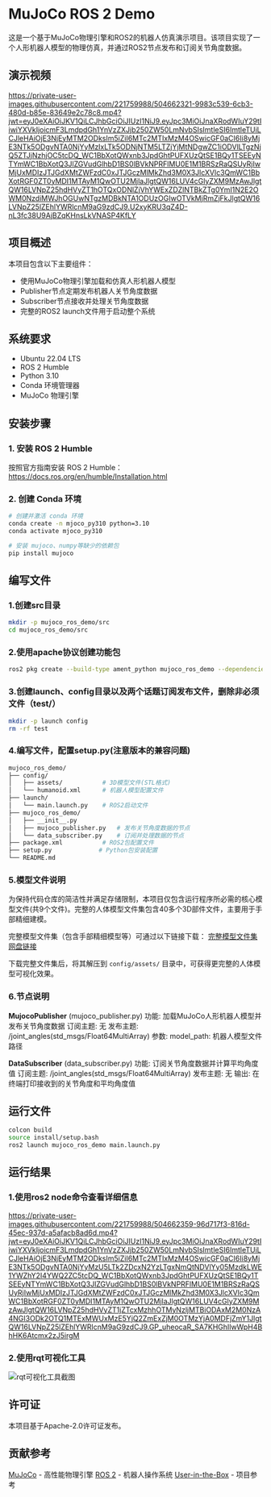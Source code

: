 # MuJoCo ROS 2 Demo

这是一个基于MuJoCo物理引擎和ROS2的机器人仿真演示项目。该项目实现了一个人形机器人模型的物理仿真，并通过ROS2节点发布和订阅关节角度数据。

## 演示视频

https://private-user-images.githubusercontent.com/221759988/504662321-9983c539-6cb3-480d-b85e-83649e2c78c8.mp4?jwt=eyJ0eXAiOiJKV1QiLCJhbGciOiJIUzI1NiJ9.eyJpc3MiOiJnaXRodWIuY29tIiwiYXVkIjoicmF3LmdpdGh1YnVzZXJjb250ZW50LmNvbSIsImtleSI6ImtleTUiLCJleHAiOjE3NjEyMTM2ODksIm5iZiI6MTc2MTIxMzM4OSwicGF0aCI6Ii8yMjE3NTk5ODgvNTA0NjYyMzIxLTk5ODNjNTM5LTZjYjMtNDgwZC1iODVlLTgzNjQ5ZTJjNzhjOC5tcDQ_WC1BbXotQWxnb3JpdGhtPUFXUzQtSE1BQy1TSEEyNTYmWC1BbXotQ3JlZGVudGlhbD1BS0lBVkNPRFlMU0E1M1BRSzRaQSUyRjIwMjUxMDIzJTJGdXMtZWFzdC0xJTJGczMlMkZhd3M0X3JlcXVlc3QmWC1BbXotRGF0ZT0yMDI1MTAyM1QwOTU2MjlaJlgtQW16LUV4cGlyZXM9MzAwJlgtQW16LVNpZ25hdHVyZT1hOTQxODNlZjVhYWExZDZlNTBkZTg0YmI1N2E2OWM0NzdiMWJhOGUwNTgzMDBkNTA1ODUzOGIwOTVkMjRmZjFkJlgtQW16LVNpZ25lZEhlYWRlcnM9aG9zdCJ9.U2xyKRU3qZ4D-nL3fc38U9AjBZqKHnsLkVNASP4KfLY

## 项目概述

本项目包含以下主要组件：
- 使用MuJoCo物理引擎加载和仿真人形机器人模型
- Publisher节点定期发布机器人关节角度数据
- Subscriber节点接收并处理关节角度数据
- 完整的ROS2 launch文件用于启动整个系统

## 系统要求

- Ubuntu 22.04 LTS
- ROS 2 Humble
- Python 3.10
- Conda 环境管理器
- MuJoCo 物理引擎

## 安装步骤

### 1. 安装 ROS 2 Humble

按照官方指南安装 ROS 2 Humble：
https://docs.ros.org/en/humble/Installation.html

### 2. 创建 Conda 环境

```bash
# 创建并激活 conda 环境
conda create -n mjoco_py310 python=3.10
conda activate mjoco_py310

# 安装 mujoco、numpy等缺少的依赖包
pip install mujoco
```
## 编写文件

### 1.创建src目录
```bash
mkdir -p mujoco_ros_demo/src
cd mujoco_ros_demo/src
```

### 2.使用apache协议创建功能包
```bash
ros2 pkg create --build-type ament_python mujoco_ros_demo --dependencies std_msgs 
```

### 3.创建launch、config目录以及两个话题订阅发布文件，删除非必须文件（test/）
```bash
mkdir -p launch config
rm -rf test
```

### 4.编写文件，配置setup.py(注意版本的兼容问题)
```bash
mujoco_ros_demo/
├── config/
│   ├── assets/           # 3D模型文件(STL格式)
│   └── humanoid.xml      # 机器人模型配置文件
├── launch/
│   └── main.launch.py    # ROS2启动文件
├── mujoco_ros_demo/
│   ├── __init__.py
│   ├── mujoco_publisher.py   # 发布关节角度数据的节点
│   └── data_subscriber.py    # 订阅并处理数据的节点
├── package.xml           # ROS2包配置文件
├── setup.py             # Python包安装配置
└── README.md
```

### 5.模型文件说明
为保持代码仓库的简洁性并满足存储限制，本项目仅包含运行程序所必需的核心模型文件(共9个文件)。完整的人体模型文件集包含40多个3D部件文件，主要用于手部精细建模。

完整模型文件集（包含手部精细模型等）可通过以下链接下载：
[完整模型文件集网盘链接](https://pan.baidu.com/s/1SN5SWpyfKR7KYDbE8lzvBw?pwd=9e9u)

下载完整文件集后，将其解压到 `config/assets/` 目录中，可获得更完整的人体模型可视化效果。


### 6.节点说明

**MujocoPublisher** (mujoco_publisher.py)
功能: 加载MuJoCo人形机器人模型并发布关节角度数据
订阅主题: 无
发布主题: /joint_angles(std_msgs/Float64MultiArray)
参数: model_path: 机器人模型文件路径

**DataSubscriber** (data_subscriber.py)
功能: 订阅关节角度数据并计算平均角度值
订阅主题: /joint_angles(std_msgs/Float64MultiArray)
发布主题: 无
输出: 在终端打印接收到的关节角度和平均角度值


## 运行文件
```bash
colcon build
source install/setup.bash
ros2 launch mujoco_ros_demo main.launch.py
```

## 运行结果

### **1.使用ros2 node命令查看详细信息**
https://private-user-images.githubusercontent.com/221759988/504662359-96d717f3-816d-45ec-937d-a5afacb8ad6d.mp4?jwt=eyJ0eXAiOiJKV1QiLCJhbGciOiJIUzI1NiJ9.eyJpc3MiOiJnaXRodWIuY29tIiwiYXVkIjoicmF3LmdpdGh1YnVzZXJjb250ZW50LmNvbSIsImtleSI6ImtleTUiLCJleHAiOjE3NjEyMTM2ODksIm5iZiI6MTc2MTIxMzM4OSwicGF0aCI6Ii8yMjE3NTk5ODgvNTA0NjYyMzU5LTk2ZDcxN2YzLTgxNmQtNDVlYy05MzdkLWE1YWZhY2I4YWQ2ZC5tcDQ_WC1BbXotQWxnb3JpdGhtPUFXUzQtSE1BQy1TSEEyNTYmWC1BbXotQ3JlZGVudGlhbD1BS0lBVkNPRFlMU0E1M1BRSzRaQSUyRjIwMjUxMDIzJTJGdXMtZWFzdC0xJTJGczMlMkZhd3M0X3JlcXVlc3QmWC1BbXotRGF0ZT0yMDI1MTAyM1QwOTU2MjlaJlgtQW16LUV4cGlyZXM9MzAwJlgtQW16LVNpZ25hdHVyZT1jZTcxMzhhOTMyNzljMTBiODAxM2M0NzA4NGI3ODk2OTQ1MTExMWUxMzE5YjQ2ZmExZjM0OTMzYjA0MDFjZmY1JlgtQW16LVNpZ25lZEhlYWRlcnM9aG9zdCJ9.GP_uheocaR_SA7KHGhIlwWpH4BhHK6Atcmx2zJ5irgM

### **2.使用rqt可视化工具**
![rqt可视化工具截图](https://private-user-images.githubusercontent.com/221759988/504847607-c554883e-9f47-4760-84c0-d920b9080afb.png?jwt=eyJ0eXAiOiJKV1QiLCJhbGciOiJIUzI1NiJ9.eyJpc3MiOiJnaXRodWIuY29tIiwiYXVkIjoicmF3LmdpdGh1YnVzZXJjb250ZW50LmNvbSIsImtleSI6ImtleTUiLCJleHAiOjE3NjEyMzg1MDgsIm5iZiI6MTc2MTIzODIwOCwicGF0aCI6Ii8yMjE3NTk5ODgvNTA0ODQ3NjA3LWM1NTQ4ODNlLTlmNDctNDc2MC04NGMwLWQ5MjBiOTA4MGFmYi5wbmc_WC1BbXotQWxnb3JpdGhtPUFXUzQtSE1BQy1TSEEyNTYmWC1BbXotQ3JlZGVudGlhbD1BS0lBVkNPRFlMU0E1M1BRSzRaQSUyRjIwMjUxMDIzJTJGdXMtZWFzdC0xJTJGczMlMkZhd3M0X3JlcXVlc3QmWC1BbXotRGF0ZT0yMDI1MTAyM1QxNjUwMDhaJlgtQW16LUV4cGlyZXM9MzAwJlgtQW16LVNpZ25hdHVyZT02NGQ5ZjdiMjg0MjQ2ZTYxZTg1NTc1YTlkZGFjZGNiZmIzOWY5NGI5ZDMxNjBhZWE4MjM1YmViZWIxNWNkZjZkJlgtQW16LVNpZ25lZEhlYWRlcnM9aG9zdCJ9.kJVbj-1bJWBL2AJChdFY8trfH9TrITbZnN_CdCDjGO8)



## 许可证
本项目基于Apache-2.0许可证发布。

## 贡献参考
[MuJoCo](https://github.com/deepmind/mujoco) - 高性能物理引擎
[ROS 2](https://github.com/ros2) - 机器人操作系统
[User-in-the-Box](https://github.com/User-in-the-Box/user-in-the-box) - 项目参考